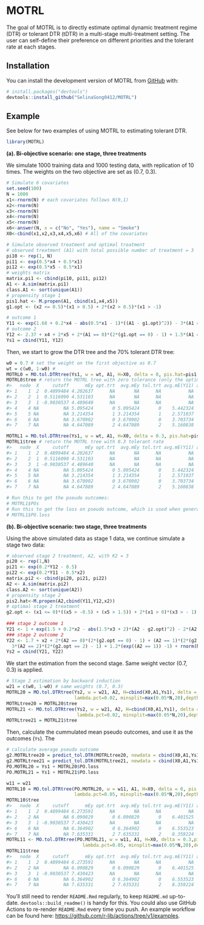 
<!-- README.md is generated from README.Rmd. Please edit that file -->

# MOTRL

<!-- badges: start -->
<!-- badges: end -->

The goal of MOTRL is to directly estimate optimal dynamic treatment
regime (DTR) or tolerant DTR (tDTR) in a multi-stage multi-treatment
setting. The user can self-define their preference on different
priorities and the tolerant rate at each stages.

## Installation

You can install the development version of MOTRL from
[GitHub](https://github.com/) with:

``` r
# install.packages("devtools")
devtools::install_github("SelinaSong0412/MOTRL")
```

## Example

See below for two examples of using MOTRL to estimating tolerant DTR.

``` r
library(MOTRL)
```

**(a). Bi-objective scenario: one stage, three treatments**

We simulate 1000 training data and 1000 testing data, with replication
of 10 times. The weights on the two objective are set as (0.7, 0.3).

``` r
# Simulate 6 covariates
set.seed(100)
N = 1000
x1<-rnorm(N) # each covariates follows N(0,1)
x2<-rnorm(N)
x3<-rnorm(N)
x4<-rnorm(N)
x5<-rnorm(N)
x6<-answer(N, x = c("No", "Yes"), name = "Smoke")
X0<-cbind(x1,x2,x3,x4,x5,x6) # All of the covariates

# Simulate observed treatment and optimal treatment  
# observed treatment (A1) with total possible number of treatment = 3
pi10 <- rep(1, N)
pi11 <- exp(0.5*x4 + 0.5*x1)
pi12 <- exp(0.5*x5 - 0.5*x1)
# weights matrix
matrix.pi1 <- cbind(pi10, pi11, pi12)
A1 <- A.sim(matrix.pi1)
class.A1 <- sort(unique(A1))
# propensity stage 1
pis1.hat <- M.propen(A1, cbind(x1,x4,x5))
g1.opt <- (x2 <= 0.5)*(x1 > 0.5) + 2*(x2 > 0.5)*(x1 > -1)

# outcome 1
Y11 <- exp(1.68 + 0.2*x4 - abs(0.5*x1 - 1)*((A1 - g1.opt)^2)) - 3*(A1 == 1) + rnorm(N,0,1)
# outcome 2 
Y12 <- 2.37 + x4 + 2*x5 + 2*(A1 == 0)*(2*(g1.opt == 0) - 1) + 1.5*(A1 == 2)*(2*(g1.opt == 2) -1) + 1.5*(exp((A1 == 1)) -1) + rnorm(N,0,1)
Ys1 = cbind(Y11, Y12)
```

Then, we start to grow the DTR tree and the 70% tolerant DTR tree:

``` r
w0 = 0.7 # set the weight on the first objective as 0.7
wt = c(w0, 1-w0) # 
MOTRL0 = MO.tol.DTRtree(Ys1, w = wt, A1, H=X0, delta = 0, pis.hat=pis1.hat, lambda.pct=0.05, minsplit=max(0.05*N,20),depth = 3)
MOTRL0$tree # return the MOTRL tree with zero tolerance (only the optimal treatment provided) 
#>   node  X     cutoff      mEy opt.trt  avg.mEy tol.trt avg.mE(Y11) avg.mE(Y12)
#> 1    1  2  0.4899484 4.202637      NA       NA      NA          NA          NA
#> 2    2  1  0.5116090 4.531103      NA       NA      NA          NA          NA
#> 3    3  1 -0.9030537 4.489640      NA       NA      NA          NA          NA
#> 4    4 NA         NA 5.095424       0 5.095424       0    5.442324    4.285989
#> 5    5 NA         NA 3.214354       1 3.214354       1    2.571037    4.715427
#> 6    6 NA         NA 3.670902       0 3.670902       0    3.703734    3.594293
#> 7    7 NA         NA 4.647089       2 4.647089       2    5.160838    3.448342

MOTRL1 = MO.tol.DTRtree(Ys1, w = wt, A1, H=X0, delta = 0.3, pis.hat=pis1.hat, lambda.pct=0.05, minsplit=max(0.05*N,20),depth = 3)
MOTRL1$tree # return the MOTRL tree with 0.3 tolerant rate 
#>   node  X     cutoff      mEy opt.trt  avg.mEy tol.trt avg.mE(Y11) avg.mE(Y12)
#> 1    1  2  0.4899484 4.202637      NA       NA      NA          NA          NA
#> 2    2  1  0.5116090 4.531103      NA       NA      NA          NA          NA
#> 3    3  1 -0.9030537 4.489640      NA       NA      NA          NA          NA
#> 4    4 NA         NA 5.095424       0 5.095424       0    5.442324    4.285989
#> 5    5 NA         NA 3.214354       1 3.214354       1    2.571037    4.715427
#> 6    6 NA         NA 3.670902       0 3.670902       0    3.703734    3.594293
#> 7    7 NA         NA 4.647089       2 4.647089       2    5.160838    3.448342

# Run this to get the pseudo outcomes:
# MOTRL1$POs
# Run this to get the loss on pseudo outcome, which is used when generate the DTR tree for the previous stage:
# MOTRL1$PO.loss
```

**(b). Bi-objective scenario: two stage, three treatments**

Using the above simulated data as stage 1 data, we continue simulate a
stage two data:

``` r
# observed stage 2 treatment, A2, with K2 = 3
pi20 <- rep(1,N)
pi21 <- exp(0.2*Y12 - 0.5)
pi22 <- exp(0.2*Y11 - 0.5*x2)
matrix.pi2 <- cbind(pi20, pi21, pi22)
A2 <- A.sim(matrix.pi2)
class.A2 <- sort(unique(A2))
# propensity stage 2
pis2.hat<-M.propen(A2,cbind(Y11,Y12,x2))
# optimal stage 2 treatment
g2.opt <- (x1 <= 0)*((x5 > -0.5) + (x5 > 1.5)) + 2*(x1 > 0)*(x3 > - 1)
  
### stage 2 outcome 1 
Y21 <- 1 + exp(1.5 + 0.2*x2 - abs(1.5*x3 + 2)*(A2 - g2.opt)^2) - 2*(A2 == 1) + rnorm(N,0,1)
### stage 2 outcome 2 
Y22 <- 1.7 + x2 + 2*(A2 == 0)*(2*(g2.opt == 0) - 1) + (A2 == 1)*(2*(g2.opt == 1) - 1) +
  3*(A2 == 2)*(2*(g2.opt == 2) - 1) + 1.2*(exp((A2 == 1)) -1) + rnorm(N,0,1)
Ys2 = cbind(Y21, Y22)
```

We start the estimation from the second stage. Same weight vector (0.7,
0.3) is applied.

``` r
# Stage 2 estimation by backward induction
w21 = c(w0, 1-w0) # same weights (0.7, 0.3)
MOTRL20 = MO.tol.DTRtree(Ys2, w = w21, A2, H=cbind(X0,A1,Ys1), delta = 0, pis.hat=pis1.hat, 
                         lambda.pct=0.02, minsplit=max(0.05*N,20),depth = 4)
MOTRLtree20 = MOTRL20$tree
MOTRL21 <- MO.tol.DTRtree(Ys2, w = w21, A2, H=cbind(X0,A1,Ys1), delta = 0.3, pis.hat=pis1.hat, 
                          lambda.pct=0.02, minsplit=max(0.05*N,20),depth = 4)
MOTRLtree21 = MOTRL21$tree
```

Then, calculate the cummulated mean pseudo outcomes, and use it as the
outcomes (`Ys`). The

``` r
# calculate average pseudo outcome 
g2.MOTRLtree20 = predict_tol.DTR(MOTRLtree20, newdata = cbind(X0,A1,Ys1))
g2.MOTRLtree21 = predict_tol.DTR(MOTRLtree21, newdata = cbind(X0,A1,Ys1))
PO.MOTRL20 = Ys1 + MOTRL20$PO.loss
PO.MOTRL21 = Ys1 + MOTRL21$PO.loss

w11 = w21
MOTRL10 = MO.tol.DTRtree(PO.MOTRL20, w = w11, A1, H=X0, delta = 0, pis.hat=pis1.hat, 
                         lambda.pct=0.05, minsplit=max(0.05*N,20),depth = 3)
MOTRL10$tree
#>   node  X     cutoff      mEy opt.trt  avg.mEy tol.trt avg.mE(Y11) avg.mE(Y12)
#> 1    1  2  0.4899484 6.273591      NA       NA      NA          NA          NA
#> 2    2 NA         NA 6.090829       0 6.090829       0    6.401525    5.365874
#> 3    3  1 -0.9030537 7.430423      NA       NA      NA          NA          NA
#> 6    6 NA         NA 6.364902       0 6.364902       0    6.553523    5.924786
#> 7    7 NA         NA 7.635331       2 7.635331       2    8.359224    5.946249
MOTRL11 <- MO.tol.DTRtree(PO.MOTRL21, w = w11, A1, H=X0, delta = 0.3,pis.hat=pis1.hat, 
                            lambda.pct=0.05, minsplit=max(0.05*N,20),depth = 3)
MOTRL11$tree
#>   node  X     cutoff      mEy opt.trt  avg.mEy tol.trt avg.mE(Y11) avg.mE(Y12)
#> 1    1  2  0.4899484 6.273591      NA       NA      NA          NA          NA
#> 2    2 NA         NA 6.090829       0 6.090829       0    6.401525    5.365874
#> 3    3  1 -0.9030537 7.430423      NA       NA      NA          NA          NA
#> 6    6 NA         NA 6.364902       0 6.364902       0    6.553523    5.924786
#> 7    7 NA         NA 7.635331       2 7.635331       2    8.359224    5.946249
```

You’ll still need to render `README.Rmd` regularly, to keep `README.md`
up-to-date. `devtools::build_readme()` is handy for this. You could also
use GitHub Actions to re-render `README.Rmd` every time you push. An
example workflow can be found here:
<https://github.com/r-lib/actions/tree/v1/examples>.
